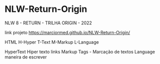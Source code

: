 # NLW-Return-Origin
 NLW 8 - RETURN - TRILHA ORIGIN - 2022

link projeto
https://marciormed.github.io/NLW-Return-Origin/



HTML
H-Hyper 
T-Text 
M-Markup
L-Language 

HyperText
    Hiper texto
    links
Markup
    Tags - Marcação de textos
Language
    maneira de escrever
